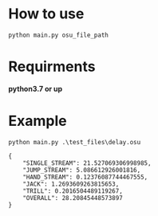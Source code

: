<h1> How to use </h1>

```
python main.py osu_file_path
```

<h1> Requirments </h1>
<b>python3.7 or up</b>

<h1> Example </h1>

```
python main.py .\test_files\delay.osu

{
    "SINGLE_STREAM": 21.527069306998985,
    "JUMP_STREAM": 5.086612926001816,
    "HAND_STREAM": 0.12376087744467555,
    "JACK": 1.2693609263815653,
    "TRILL": 0.2016504489119267,
    "OVERALL": 28.20845448573897
}
```